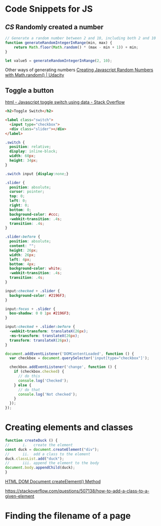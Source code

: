 # Code Snippets for JS

## *CS* Randomly created a number

```js
// Generate a random number between 2 and 10, including both 2 and 10
function generateRandomIntegerInRange(min, max) {
    return Math.floor(Math.random() * (max - min + 1)) + min;
}

let value5 = generateRandomIntegerInRange(2, 10);
```

Other ways of generating numbers [Creating Javascript Random Numbers with Math.random() | Udacity](https://www.udacity.com/blog/2021/04/javascript-random-numbers.html#:~:text=Generating%20Javascript%20Random%20Numbers,it%20will%20never%20be%201.)

## Toggle a button

[html - Javascript toggle switch using data - Stack Overflow](https://stackoverflow.com/questions/44565816/javascript-toggle-switch-using-data)

```html
<h2>Toggle Switch</h2>

<label class="switch">
  <input type="checkbox">
  <div class="slider"></div>
</label>
```

```css
.switch {
  position: relative;
  display: inline-block;
  width: 60px;
  height: 34px;
}

.switch input {display:none;}

.slider {
  position: absolute;
  cursor: pointer;
  top: 0;
  left: 0;
  right: 0;
  bottom: 0;
  background-color: #ccc;
  -webkit-transition: .4s;
  transition: .4s;
}

.slider:before {
  position: absolute;
  content: "";
  height: 26px;
  width: 26px;
  left: 4px;
  bottom: 4px;
  background-color: white;
  -webkit-transition: .4s;
  transition: .4s;
}

input:checked + .slider {
  background-color: #2196F3;
}

input:focus + .slider {
  box-shadow: 0 0 1px #2196F3;
}

input:checked + .slider:before {
  -webkit-transform: translateX(26px);
  -ms-transform: translateX(26px);
  transform: translateX(26px);
}
```

```js
document.addEventListener('DOMContentLoaded', function () {
  var checkbox = document.querySelector('input[type="checkbox"]');

  checkbox.addEventListener('change', function () {
    if (checkbox.checked) {
      // do this
      console.log('Checked');
    } else {
      // do that
      console.log('Not checked');
    }
  });
});
```

# Creating elements and classes

```js
function createDuck () {
//      i.   create the element
const duck = document.createElement("div");
//      ii.  add a class to the element
duck.classList.add("duck");
//      iii. append the element to the body
document.body.appendChild(duck);
}
```

[HTML DOM Document createElement() Method](https://www.w3schools.com/jsref/met_document_createelement.asp)

https://stackoverflow.com/questions/507138/how-to-add-a-class-to-a-given-element

# Finding the filename of a page

```js

```
